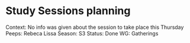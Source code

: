 # Study Sessions planning

Context: No info was given about the session to take place this Thursday
Peeps: Rebeca Lissa
Season: S3
Status: Done
WG: Gatherings